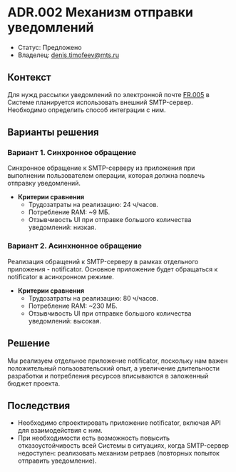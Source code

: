 # ADR.002 Механизм отправки уведомлений 

* Статус: Предложено
* Владелец: denis.timоfeev@mts.ru

## Контекст
Для нужд рассылки уведомлений по электронной почте [FR.005](../README.md#функциональные-требования) в Системе планируется использовать внешний SMTP-сервер. Необходимо определить способ интеграции с ним.

## Варианты решения

### Вариант 1. Синхронное обращение
Синхронное обращение к SMTP-серверу из приложения при выполнении пользователем операции, которая должна повлечь отправку уведомлений.
* **Критерии сравнения**
  * Трудозатраты на реализацию: 24 ч/часов.
  * Потребление RAM: ~9 МБ.
  * Отзывчивость UI при отправке большого количества уведомлений: низкая.

### Вариант 2. Асинхнонное обращение
Реализация обращений к SMTP-серверу в рамках отдельного приложения - notificator. Основное приложение будет обращаться к notificator в асинхронном режиме.
* **Критерии сравнения**
  * Трудозатраты на реализацию: 80 ч/часов.
  * Потребление RAM: ~230 МБ.
  * Отзывчивость UI при отправке большого количества уведомлений: высокая.

## Решение
Мы реализуем отдельное приложение notificator, поскольку нам важен положительный пользовательский опыт, а увеличение длительности разработки и потребления ресурсов вписываются в заложенный бюджет проекта.

## Последствия
* Необходимо спроектировать приложение notificator, включая API для взаимодействия с ним.
* При необходимости есть возможность повысить отказоустойчивость всей Системы в ситуациях, когда SMTP-сервер недоступен: реализовать механизм ретраев (повторных попыток отправить уведомление).
